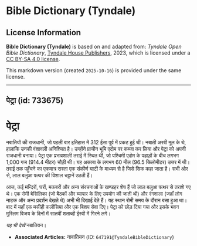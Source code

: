 # Bible Dictionary (Tyndale)

## License Information

**Bible Dictionary (Tyndale)** is based on and adapted from: _Tyndale Open Bible Dictionary_, [Tyndale House Publishers](https://tyndaleopenresources.com/), 2023, which is licensed under a [CC BY-SA 4.0 license](https://creativecommons.org/licenses/by-sa/4.0/legalcode.en).

This markdown version (created `2025-10-16`) is provided under the same license.



--------------------------------

## पेट्रा (id: 733675)

पेट्रा
======

नबातियों की राजधानी, जो पहली बार इतिहास में 312 ईसा पूर्व में प्रकट हुई थी। नबाती अरबी मूल के थे, हालांकि उनकी वंशावली अनिश्चित है। उन्होंने प्राचीन भूमि एदोम पर कब्जा कर लिया और पेट्रा को अपनी राजधानी बनाया। पेट्रा एक प्रभावशाली तराई में स्थित थी, जो पश्चिमी एदोम के पहाड़ों के बीच लगभग 1,000 गज (914\.4 मीटर) चौड़ी थी। यह अकाबा के लगभग 60 मील (96\.5 किलोमीटर) उत्तर में थी। तराई तक पहुँचने का एकमात्र रास्ता एक संकीर्ण घाटी के माध्यम से है जिसे सिक कहा जाता है। सभी ओर से, लाल बलुआ पत्थर की विशाल चट्टानें उठती हैं।

आज, कई मन्दिरों, घरों, मकबरों और अन्य संरचनाओं के खण्डहर शेष हैं जो लाल बलुआ पत्थर से तराशे गए थे। एक रोमी बेसिलिका (जो बैठकों और व्यापार के लिए उपयोग की जाती थी) और रंगशाला (जहाँ लोग नाटक और अन्य प्रदर्शन देखते थे) अभी भी दिखाई देते हैं। यह स्थान रोमी समय के दौरान बसा हुआ था। बाद में यहाँ एक मसीही कलीसिया और एक बिशप सेवा दिए। पेट्रा को छोड़ दिया गया और इसके भवन मुस्लिम विजय के दिनों में सातवीं शताब्दी ईस्वी में गिरने लगे।

*यह भी देखें* नबातियन।

* **Associated Articles:** नाबातियन (ID: `647191@TyndaleBibleDictionary`)

